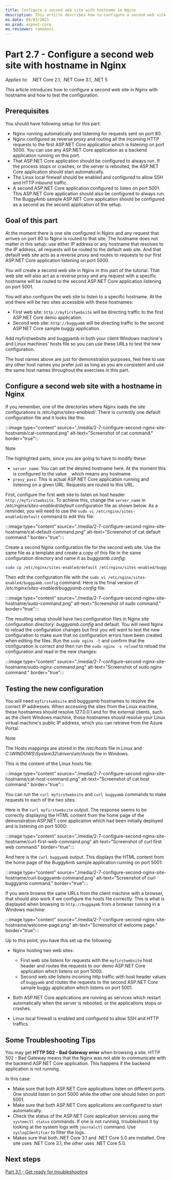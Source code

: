 ```yaml
---
title: Configure a second web site with hostname in Nginx 
description: This article describes how to configure a second web site in Nginx with hostname and how to test the configuration.
ms.date: 09/03/2021
ms.prod: aspnet-core
ms.reviewer: ramakoni
---
```

# Part 2.7 - Configure a second web site with hostname in Nginx

_Applies to:_ &nbsp; .NET Core 2.1, .NET Core 3.1, .NET 5  

This article introduces how to configure a second web site in Nginx with hostname and how to test the configuration.

## Prerequisites

You should have following setup for this part:

- Nginx running automatically and listening for requests sent on port 80.
- Nginx configured as reverse proxy and routing all the incoming HTTP requests to the first ASP.NET Core application which is listening on port 5000. You can use any ASP.NET Core application as a backend application running on this port.
- That ASP.NET Core application should be configured to always run. If the process stops or crashes, or the server is rebooted, the ASP.NET Core application should start automatically.
- The Linux local firewall should be enabled and configured to allow SSH and HTTP inbound traffic.
- A second ASP.NET Core application configured to listen on port 5001. This ASP.NET Core application should also be configured to always run. The BuggyAmb sample ASP.NET Core application should be configured as a second as the second application of the setup.

## Goal of this part

At the moment there is one site configured in Nginx and any request that arrives on port 80 to Nginx is routed to that site. The hostname does not matter in this setup: use either IP address or any hostname that resolves to the IP address, all requests will be routed to the default web site. And that default web site acts as a reverse proxy and routes to requests to our first ASP.NET Core application listening on port 5000.

You will create a second web site in Nginx in this part of the tutorial. That web site will also act as a reverse proxy and any request with a specific hostname will be routed to the second ASP.NET Core application listening on port 5001.

You will also configure the web site to listen to a specific hostname. At the end there will be two sites accessible with these hostnames:

- First web site: `http://myfirstwebsite` will be directing traffic to the first ASP.NET Core demo application.
- Second web site: `http://buggyamb` will be directing traffic to the second ASP.NET Core sample buggy application.

Add myfirstwebsite and buggyamb in both your client Windows machine's and Linux machines' hosts file so you can use these URLs to test the new configuration.

The host names above are just for demonstration purposes, feel free to use any other host names you prefer just as long as you are consistent and use the same host names throughout the exercises in this part.

## Configure a second web site with a hostname in Nginx

If you remember, one of the directories where Nginx loads the site configurations is */etc/nginx/sites-enabled/*. There is currently one default configuration file and it looks like this:

:::image type="content" source="./media/2-7-configure-second-nginx-site-hostname/cat-command.png" alt-text="Screenshot of cat command." border="true":::

> [!NOTE]
> The highlighted parts, since you are going to have to modify these:
>
> - `server_name`: You can set the desired hostname here. At the moment this is configured to the value `_` which means any hostname.
> - `proxy_pass`: This is actual ASP.NET Core application running and listening on a given URL. Requests are routed to this URL.

First, configure the first web site to listen on host header `http://myfirstwebsite`. To achieve this, change the `server_name` in */etc/nginx/sites-enabled/default* configuration file as shown below. As a reminder, you will need to use the `sudo vi /etc/nginx/sites-enabled/default` command to edit this file:

:::image type="content" source="./media/2-7-configure-second-nginx-site-hostname/cat-default-command.png" alt-text="Screenshot of cat default command." border="true":::

Create a second Nginx configuration file for the second web site. Use the same file as a template and create a copy of this file in the same configuration directory and name it as *buggyamb.config*:

```bash
sudo cp /etc/nginx/sites-enabled/default /etc/nginx/sites-enabled/buggyamb.config
```

Then edit the configuration file with the `sudo vi /etc/nginx/sites-enabled/buggyamb.config` command. Here is the final version of */etc/nginx/sites-enabled/buggyamb.config* file:

:::image type="content" source="./media/2-7-configure-second-nginx-site-hostname/sudo-command.png" alt-text="Screenshot of sudo command." border="true":::

The resulting setup should have two configuration files in Nginx site configuration directory: *buggyamb.config* and default. You will need Nginx to reload the configuration changes but first you will want to test the new configuration to make sure that no configuration errors have been created when editing the files. Run the `sudo nginx -t` and confirm that the configuration is correct and then run the `sudo nginx -s reload` to reload the configuration and read in the new changes:

:::image type="content" source="./media/2-7-configure-second-nginx-site-hostname/sudo-nginx-command.png" alt-text="Screenshot of sudo nginx command." border="true":::

## Testing the new configuration

You will need `myfirstwebsite` and buggyamb hostnames to resolve the correct IP addresses. When accessing the sites from the Linux machine, these hostnames should resolve 127.0.0.1 and for the external clients, such as the client Windows machine, those hostnames should resolve your Linux virtual machine's public IP address, which you can retrieve from the Azure Portal.

> [!NOTE]
> The Hosts mappings are stored in the */etc/hosts* file in Linux and *C:\WINDOWS\System32\drivers\etc\hosts* file in Windows.

This is the content of the Linux hosts file:

:::image type="content" source="./media/2-7-configure-second-nginx-site-hostname/cat-host-command.png" alt-text="Screenshot of cat host command." border="true":::

You can run the `curl myfirstwebsite` and `curl buggyamb` commands to make requests to each of the two sites.

Here is the `curl myfirstwebsite` output. The response seems to be correctly displaying the HTML content from the home page of the demonstration ASP.NET core application which had been initially deployed and is listening on port 5000:

:::image type="content" source="./media/2-7-configure-second-nginx-site-hostname/curl-first-web-command.png" alt-text="Screenshot of curl first web command." border="true":::

And here is the `curl buggyamb` output. This displays the HTML content from the home page of the BuggyAmb sample application running on port 5001:

:::image type="content" source="./media/2-7-configure-second-nginx-site-hostname/curl-buggyamb-command.png" alt-text="Screenshot of curl buggyamb command." border="true":::

If you were browse the same URLs from the client machine with a browser, that should also work if we configure the hosts file correctly. This is what is displayed when browsing to `http://buggaymb` from a browser running in a Windows machine:

:::image type="content" source="./media/2-7-configure-second-nginx-site-hostname/welcome-page.png" alt-text="Screenshot of welcome page." border="true":::

Up to this point, you have this set up the following:

- Nginx hosting two web sites:

  - First web site listens for requests with the `myfirstwebsite` host header and routes the requests to our demo ASP.NET Core application which listens on port 5000.
  - Second web site listens incoming http traffic with host header values of `buggyamb` and routes the requests to the second ASP.NET Core sample buggy application which listens on port 5001.

- Both ASP.NET Core applications are running as services which restart automatically when the server is rebooted, or the applications stops or crashes.
- Linux local firewall is enabled and configured to allow SSH and HTTP traffics.

## Some Troubleshooting Tips

You may get **HTTP 502 - Bad Gateway error** when browsing a site. HTTP 502 - Bad Gateway means that the Nginx was not able to communicate with the backend ASP.NET Core application. This happens if the backend application is not running.

In this case:

- Make sure that both ASP.NET Core applications listen on different ports. One should listen on port 5000 while the other one should listen on port 5001.
- Make sure that both ASP.NET Core applications are configured to start automatically.
- Check the status of the ASP.NET Core application services using the `systemctl status` commands. If one is not running, troubleshoot it by looking at the system logs with `journalctl` command. Use `syslogIdentifier` to filter the logs.
- Makes sure that both .NET Core 3.1 and .NET Core 5.0 are installed. One site uses .NET Core 3.1, the other uses .NET Core 5.0.

## Next steps

[Part 3.1 - Get ready for troubleshooting](3-1-get-ready-troubleshooting.md)

